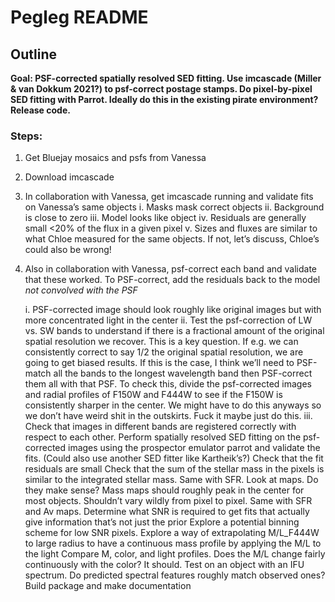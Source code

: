 # Pegleg README

## Outline

**Goal: PSF-corrected spatially resolved SED fitting. Use imcascade (Miller & van Dokkum 2021?) to psf-correct postage stamps. Do pixel-by-pixel SED fitting with Parrot. Ideally do this in the existing pirate environment? Release code.** 

### Steps:
1. Get Bluejay mosaics and psfs from Vanessa

2. Download imcascade

3. In collaboration with Vanessa, get imcascade running and validate fits on Vanessa’s same objects
   i.   Masks mask correct objects
   ii.  Background is close to zero
   iii. Model looks like object
   iv.  Residuals are generally small <20% of the flux in a given pixel
   v.   Sizes and fluxes are similar to what Chloe measured for the same objects. If not, let’s discuss, Chloe’s could also be wrong!

4. Also in collaboration with Vanessa, psf-correct each band and validate that these worked. To PSF-correct, add the residuals back to the model *not convolved with the PSF*

    i.  PSF-corrected image should look roughly like original images but with more concentrated light in the center
    ii. Test the psf-correction of LW vs. SW bands to understand if there is a fractional amount of the original spatial resolution we recover. This is a key              question. If e.g. we can consistently correct to say 1/2 the original spatial resolution, we are going to get biased results. If this is the case, I think         we’ll need to PSF-match all the bands to the longest wavelength band then PSF-correct them all with that PSF. To check this, divide the psf-corrected              images and radial profiles of F150W and F444W to see if the F150W is consistently sharper in the center. We might have to do this anyways so we don’t have         weird shit in the outskirts. Fuck it maybe just do this.
     iii. Check that images in different bands are registered correctly with respect to each other. 
Perform spatially resolved SED fitting on the psf-corrected images using the prospector emulator parrot and validate the fits. (Could also use another SED fitter like Kartheik’s?)
Check that the fit residuals are small
Check that the sum of the stellar mass in the pixels is similar to the integrated stellar mass. Same with SFR. 
Look at maps. Do they make sense? Mass maps should roughly peak in the center for most objects. Shouldn’t vary wildly from pixel to pixel. Same with SFR and Av maps. 
Determine what SNR is required to get fits that actually give information that’s not just the prior
Explore a potential binning scheme for low SNR pixels. Explore a way of extrapolating M/L_F444W to large radius to have a continuous mass profile by applying the M/L to the light
Compare M, color, and light profiles. Does the M/L change fairly continuously with the color? It should.
Test on an object with an IFU spectrum. Do predicted spectral features roughly match observed ones?
Build package and make documentation

